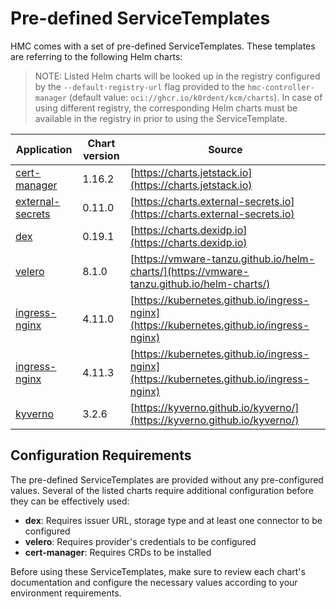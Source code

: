 # Pre-defined ServiceTemplates

HMC comes with a set of pre-defined ServiceTemplates. These templates are referring to the following Helm charts:

> NOTE:
> Listed Helm charts will be looked up in the registry configured by the `--default-registry-url`
> flag provided to the `hmc-controller-manager` (default value: `oci://ghcr.io/k0rdent/kcm/charts`).
> In case of using different registry, the corresponding Helm charts must be available
> in the registry in prior to using the ServiceTemplate.

| Application                                             | Chart version | Source                                                                                     |
|---------------------------------------------------------|---------------|--------------------------------------------------------------------------------------------|
| [cert-manager](https://cert-manager.io/)                | 1.16.2        | [https://charts.jetstack.io](https://charts.jetstack.io)                                   |
| [external-secrets](https://external-secrets.io/latest/) | 0.11.0        | [https://charts.external-secrets.io](https://charts.external-secrets.io)                   |
| [dex](https://dexidp.io/)                               | 0.19.1        | [https://charts.dexidp.io](https://charts.dexidp.io)                                       |
| [velero](https://velero.io/)                            | 8.1.0         | [https://vmware-tanzu.github.io/helm-charts/](https://vmware-tanzu.github.io/helm-charts/) |
| [ingress-nginx](https://kubernetes.io/)                 | 4.11.0        | [https://kubernetes.github.io/ingress-nginx](https://kubernetes.github.io/ingress-nginx)   |
| [ingress-nginx](https://kubernetes.io/)                 | 4.11.3        | [https://kubernetes.github.io/ingress-nginx](https://kubernetes.github.io/ingress-nginx)   |
| [kyverno](https://kyverno.io/)                          | 3.2.6         | [https://kyverno.github.io/kyverno/](https://kyverno.github.io/kyverno/)                   |

## Configuration Requirements

The pre-defined ServiceTemplates are provided without any pre-configured values. Several of the listed charts require additional configuration before they can be effectively used:

- **dex**: Requires issuer URL, storage type and at least one connector to be configured
- **velero**: Requires provider's credentials to be configured
- **cert-manager**: Requires CRDs to be installed

Before using these ServiceTemplates, make sure to review each chart's documentation and configure the necessary values according to your environment requirements.


